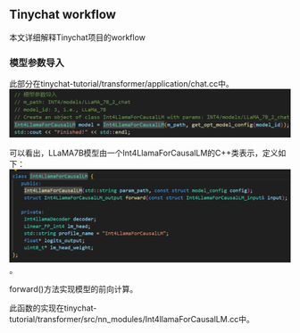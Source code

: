 ## Tinychat workflow

本文详细解释Tinychat项目的workflow

### 模型参数导入
此部分在tinychat-tutorial/transformer/application/chat.cc中。
![alt text](image.png)

可以看出，LLaMA7B模型由一个Int4LlamaForCausalLM的C++类表示，定义如下：
![alt text](image-1.png)。

forward()方法实现模型的前向计算。

此函数的实现在tinychat-tutorial/transformer/src/nn_modules/Int4llamaForCausalLM.cc中。


